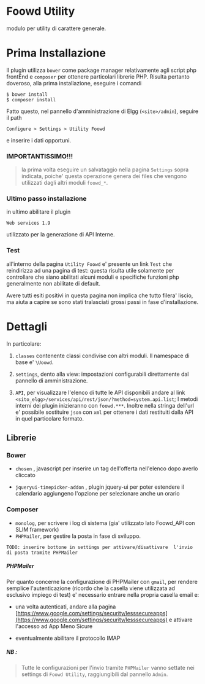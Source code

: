 Foowd Utility
=============

modulo per utility di carattere generale.



Prima Installazione
===================

Il plugin utilizza `bower` come package manager relativamente agli script php frontEnd e `composer` per ottenere particolari librerie PHP. Risulta pertanto doveroso, alla prima installazione, eseguire i comandi

````
$ bower install
$ composer install
````

Fatto questo, nel pannello d'amministrazione di Elgg (`<site>/admin`), seguire il path

````
Configure > Settings > Utility Foowd
````

e inserire i dati opportuni.

### IMPORTANTISSIMO!!!

>la prima volta eseguire un salvataggio nella pagina `Settings` sopra indicata, poiche' questa operazione genera dei files che vengono utilizzati dagli altri moduli `foowd_*`.

### Ultimo passo installazione

in ultimo abilitare il plugin

````
Web services 1.9
````

utilizzato per la generazione di API Interne.


### Test

all'interno della pagina `Utility Foowd` e' presente un link `Test` che reindirizza ad una pagina di test: questa risulta utile solamente per controllare che siano abilitati alcuni moduli e specifiche funzioni php generalmente non abilitate di default.

Avere tutti esiti positivi in questa pagina non implica che tutto filera' liscio, ma aiuta a capire se sono stati tralasciati grossi passi in fase d'installazione.


Dettagli
=========

In particolare:

1. `classes` contenente classi condivise con altri moduli. Il namespace di base e' `\Uoowd`.

2. `settings`, dento alla view: impostazioni configurabili direttamente dal pannello di amministrazione.

3. `API`, per visualizzare l'elenco di tutte le API disponibili andare al link 
    `<sito_elgg>/services/api/rest/json/?method=system.api.list`;
    I metodi interni dei plugin inizieranno con `foowd.***`. Inoltre nella stringa dell'url e' possibile sostituire `json` con `xml` per ottenere i dati restituiti dalla API in quel particolare formato.


Librerie
--------

### Bower

- `chosen` , javascript per inserire un tag dell'offerta nell'elenco dopo averlo cliccato

- `jqueryui-timepicker-addon` , plugin jquery-ui per poter estendere il calendario aggiungeno l'opzione per selezionare anche un orario

### Composer

- `monolog`, per scrivere i log di sistema (gia' utilizzato lato Foowd_API con SLIM framework)
- `PHPMailer`, per gestire la posta in fase di sviluppo. 

````
TODO: inserire bottone in settings per attivare/disattivare  l'invio di posta tramite PHPMailer
````

##### PHPMailer

Per quanto concerne la configurazione di PHPMailer con `gmail`, per rendere semplice l'autenticazione (ricordo che la casella viene utilizzata ad esclusivo impiego di test) e' necessario entrare nella propria casella email e:

- una volta autenticati, andare alla pagina [https://www.google.com/settings/security/lesssecureapps](https://www.google.com/settings/security/lesssecureapps) e attivare l'accesso ad App Meno Sicure

- eventualmente abilitare il protocollo IMAP

##### NB :
>Tutte le configurazioni per l'invio tramite `PHPMailer` vanno settate nei settings di `Foowd Utility`, raggiungibili dal pannello `Admin`.




